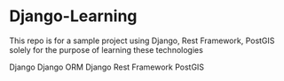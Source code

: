 # Django-Learning
This repo is for a sample project using Django, Rest Framework, PostGIS solely for the purpose of learning these technologies

Django 
Django ORM
Django Rest Framework
PostGIS
